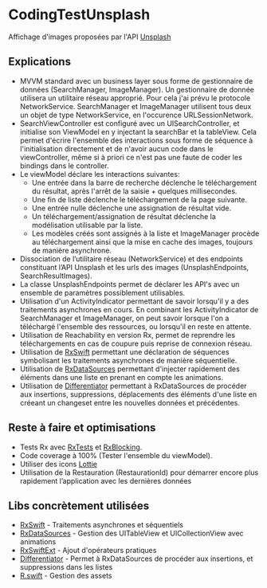 # CodingTestUnsplash

Affichage d'images proposées par l'API [Unsplash](https://unsplash.com)

## Explications

* MVVM standard avec un business layer sous forme de gestionnaire de données (SearchManager, ImageManager). Un gestionnaire de donnée utilisera un utilitaire réseau approprié. Pour cela j'ai prévu le protocole NetworkService. SearchManager et ImageManager utilisent tous deux un objet de type NetworkService, en l'occurence URLSessionNetwork.
* SearchViewController est configuré avec un UISearchController, et initialise son ViewModel en y injectant la searchBar et la tableView. Cela permet d'écrire l'ensemble des interactions sous forme de séquence à l'initialisation directement et de n'avoir aucun code dans le viewController, même si à priori ce n'est pas une faute de coder les bindings dans le controller.
* Le viewModel déclare les interactions suivantes:
  - Une entrée dans la barre de recherche déclenche le téléchargement du résultat, après l'arrêt de la saisie + quelques millisecondes.
  - Une fin de liste déclenche le téléchargement de la page suivante.
  - Une entrée nulle déclenche une assignation de résultat vide.
  - Un téléchargement/assignation de résultat déclenche la modélisation utilisable par la liste.
  - Les modèles créés sont assignés à la liste et ImageManager procède au téléchargement ainsi que la mise en cache des images, toujours de manière asynchrone.
* Dissociation de l’utilitaire réseau (NetworkService) et des endpoints constituant l’API Unsplash et les urls des images (UnsplashEndpoints, SearchResultImages).
* La classe UnsplashEndpoints permet de déclarer les API's avec un ensemble de paramètres possiblement utilisables.
* Utilisation d'un ActivityIndicator permettant de savoir lorsqu'il y a des traitements asynchrones en cours. En combinant les ActivityIndicator de SearchManager et ImageManager, on peut savoir lorsque l'on a téléchargé l'ensemble des ressources, ou lorsqu'il en reste en attente.
* Utilisation de Reachability en version Rx, permet de reprendre les téléchargements en cas de coupure puis reprise de connexion réseau.
* Utilisation de [RxSwift](https://github.com/ReactiveX/RxSwift) permettant une déclaration de séquences symbolisant les traitements asynchrones de manière séquentielle.
* Utilisation de [RxDataSources](https://github.com/RxSwiftCommunity/RxDataSources) permettant d'injecter rapidement des éléments dans une liste en prenant en compte les animations.
* Utilisation de [Differentiator](https://github.com/ReactiveX/RxSwift/tree/master/RxExample/RxDataSources/Differentiator) permettant à RxDataSources de procéder aux insertions, suppressions, déplacements des éléments d'une liste en créeant un changeset entre les nouvelles données et précédentes.

## Reste à faire et optimisations
* Tests Rx avec [RxTests](https://cocoapods.org/pods/RxTests) et [RxBlocking](https://cocoapods.org/pods/RxBlocking).
* Code coverage à 100% (Tester l'ensemble du viewModel).
* Utiliser des icons [Lottie](https://github.com/airbnb/lottie-ios)
* Utilisation de la Restauration (RestaurationId) pour démarrer encore plus rapidement l’application avec les dernières données

## Libs concrètement utilisées

* [RxSwift](https://github.com/ReactiveX/RxSwift) - Traitements asynchrones et séquentiels
* [RxDataSources](https://github.com/RxSwiftCommunity/RxDataSources) - Gestion des UITableView et UICollectionView avec animations
* [RxSwiftExt](https://github.com/RxSwiftCommunity/RxSwiftExt) - Ajout d'opérateurs pratiques
* [Differentiator](https://github.com/ReactiveX/RxSwift/tree/master/RxExample/RxDataSources/Differentiator) - Permet à RxDataSources de procéder aux insertions, et suppressions dans les listes
* [R.swift](https://github.com/mac-cain13/R.swift) - Gestion des assets
